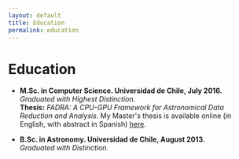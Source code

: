 ```yaml
---
layout: default
title: Education
permalink: education
---
```


# Education

- **M.Sc. in Computer Science. Universidad de Chile, July 2016.**  
*Graduated with Highest Distinction*.  
**Thesis:** *FADRA: A CPU-GPU Framework for Astronomical Data Reduction and Analysis*. My Master's thesis is available online (in English, with abstract in Spanish) <a href="http://repositorio.uchile.cl/handle/2250/140769" target="_blank">here</a>.

- **B.Sc. in Astronomy. Universidad de Chile, August 2013.**  
*Graduated with Distinction*.
